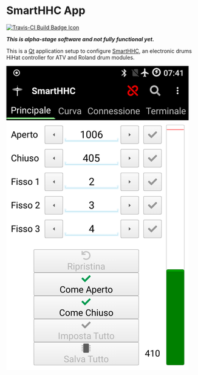 # SmartHHC App

[![Travis-CI Build Badge Icon]](https://travis-ci.com/azdrums/smarthhc-app)
<!--
[![AppVeyor](https://img.shields.io/appveyor/ci/azdrums/SmartHHC.svg?label=Windows&style=popout&logo=appveyor)](https://ci.appveyor.com/project/AZDrums/SmartHHC)
-->
***This is alpha-stage software and not fully functional yet.***

This is a [Qt] application setup to configure [SmartHHC],
an electronic drums HiHat controller for ATV and Roland drum modules.

![Screenshot](screenshot.png)

[Travis-CI Build Badge Icon]: https://img.shields.io/travis/com/azdrums/smarthhc-app.svg?label=Linux&style=popout&logo=travis
[Qt]:       https://qt.io
[SmartHHC]: https://github.com/azdrums/smarthhc
